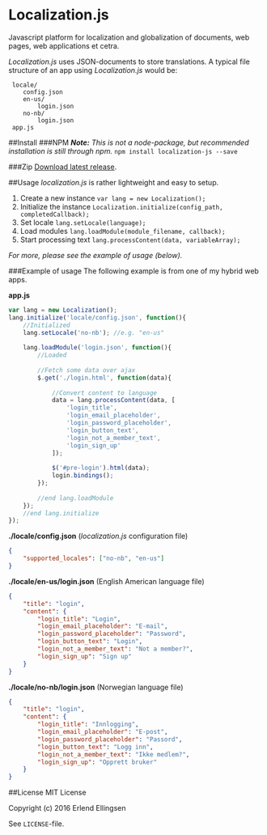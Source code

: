 # Localization.js
Javascript platform for localization and globalization of documents, web pages, web applications et cetra. 

*Localization.js* uses JSON-documents to store translations. A typical file structure of an app using *Localization.js* would be:

```
 locale/ 
 	config.json
 	en-us/
 		login.json
 	no-nb/
 		login.json
 app.js
```

##Install
###NPM
***Note:*** *This is not a node-package, but recommended installation is still through npm.*
`npm install localization-js --save`

###Zip
[Download latest release](https://github.com/ErlendEllingsen/Localization.js/releases).

##Usage 
*localization.js* is rather lightweight and easy to setup.

1. Create a new instance `var lang = new Localization();`
2. Initialize the instance `Localization.initialize(config_path, completedCallback);`
3. Set locale `lang.setLocale(language);`
4. Load modules `lang.loadModule(module_filename, callback);`
5. Start processing text `lang.processContent(data, variableArray);`

*For more, please see the example of usage (below).* 

###Example of usage 
The following example is from one of my hybrid web apps. 

**app.js**

```javascript
var lang = new Localization();
lang.initialize('locale/config.json', function(){
    //Initialized     
    lang.setLocale('no-nb'); //e.g. "en-us"
    
    lang.loadModule('login.json', function(){
        //Loaded
	
		//Fetch some data over ajax	
		$.get('./login.html', function(data){
		
			//Convert content to language
			data = lang.processContent(data, [
			    'login_title',
			    'login_email_placeholder',
			    'login_password_placeholder',
			    'login_button_text',
			    'login_not_a_member_text',
			    'login_sign_up'
			]);
			
			$('#pre-login').html(data);
			login.bindings();
		});
	 
	 	//end lang.loadModule		
    });
    //end lang.initialize
});
```

**./locale/config.json** (*localization.js* configuration file)

```JSON
{
    "supported_locales": ["no-nb", "en-us"]
}
```

**./locale/en-us/login.json** (English American language file)

```JSON
{
    "title": "login",
    "content": {
        "login_title": "Login",
        "login_email_placeholder": "E-mail",
        "login_password_placeholder": "Password",
        "login_button_text": "Login",
        "login_not_a_member_text": "Not a member?",
        "login_sign_up": "Sign up"
    }
}
```

**./locale/no-nb/login.json** (Norwegian language file)

```JSON
{
    "title": "login",
    "content": {
        "login_title": "Innlogging",
        "login_email_placeholder": "E-post",
        "login_password_placeholder": "Passord",
        "login_button_text": "Logg inn",
        "login_not_a_member_text": "Ikke medlem?",
        "login_sign_up": "Opprett bruker"
    }
}
```


##License
MIT License

Copyright (c) 2016 Erlend Ellingsen

See `LICENSE`-file.
